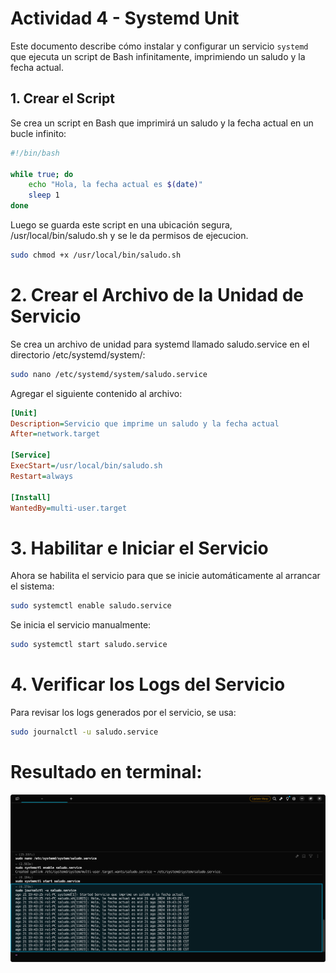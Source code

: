 # Actividad 4 - Systemd Unit


Este documento describe cómo instalar y configurar un servicio `systemd` que ejecuta un script de Bash infinitamente, imprimiendo un saludo y la fecha actual.

## 1. Crear el Script

Se crea un script en Bash que imprimirá un saludo y la fecha actual en un bucle infinito:

```bash
#!/bin/bash

while true; do
    echo "Hola, la fecha actual es $(date)"
    sleep 1
done
```

Luego se guarda este script en una ubicación segura, /usr/local/bin/saludo.sh y se le da permisos de ejecucion.

```bash
sudo chmod +x /usr/local/bin/saludo.sh
```



# 2. Crear el Archivo de la Unidad de Servicio

Se crea un archivo de unidad para systemd llamado saludo.service en el directorio /etc/systemd/system/:


```bash
sudo nano /etc/systemd/system/saludo.service
```

Agregar el siguiente contenido al archivo:
```ini
[Unit]
Description=Servicio que imprime un saludo y la fecha actual
After=network.target

[Service]
ExecStart=/usr/local/bin/saludo.sh
Restart=always

[Install]
WantedBy=multi-user.target

```

# 3. Habilitar e Iniciar el Servicio

Ahora se habilita el servicio para que se inicie automáticamente al arrancar el sistema:

```bash
sudo systemctl enable saludo.service
```
Se inicia el servicio manualmente:
```bash
sudo systemctl start saludo.service
```

# 4. Verificar los Logs del Servicio

Para revisar los logs generados por el servicio, se usa:
```bash
sudo journalctl -u saludo.service
```
# Resultado en terminal:
![ImagenLogs](/actividad4/logs.png)
